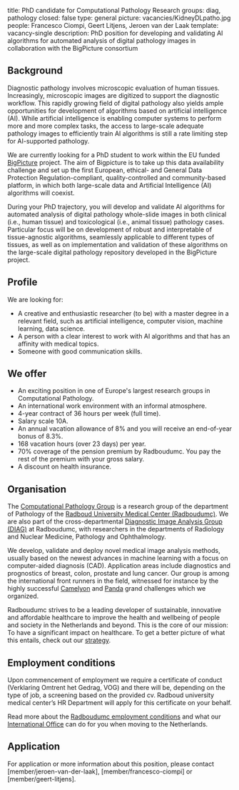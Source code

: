 title: PhD candidate for Computational Pathology Research
groups: diag, pathology
closed: false
type: general
picture: vacancies/KidneyDLpatho.jpg
people: Francesco Ciompi, Geert Litjens, Jeroen van der Laak
template: vacancy-single
description: PhD position for developing and validating AI algorithms for automated analysis of digital pathology images in collaboration with the BigPicture consortium

## Background
Diagnostic pathology involves microscopic evaluation of human tissues. Increasingly, microscopic images are digitized to support the diagnostic workflow. This rapidly growing field of digital pathology also yields ample opportunities for development of algorithms based on artificial intelligence (AI). While artificial intelligence is enabling computer systems to perform more and more complex tasks, the access to large-scale adequate pathology images to efficiently train AI algorithms is still a rate limiting step for AI-supported pathology. 

We are currently looking for a PhD student to work within the EU funded [BigPicture](https://www.bigpicture.eu) project. The aim of Bigpicture is to take up this data availability challenge and set up the first European, ethical- and General Data Protection Regulation-compliant, quality-controlled and community-based platform, in which both large-scale data and Artificial Intelligence (AI) algorithms will coexist.

During your PhD trajectory, you will develop and validate AI algorithms for automated analysis of digital pathology whole-slide images in both clinical (i.e., human tissue) and toxicological (i.e., animal tissue) pathology cases. Particular focus will be on development of robust and interpretable of tissue-agnostic algorithms, seamlessly applicable to different types of tissues, as well as on implementation and validation of these algorithms on the large-scale digital pathology repository developed in the BigPicture project.

## Profile
We are looking for:
* A creative and enthusiastic researcher (to be) with a master degree in a relevant field, such as artificial intelligence, computer vision, machine learning, data science.
* A person with a clear interest to work with AI algorithms and that has an affinity with medical topics.
* Someone with good communication skills.

## We offer
* An exciting position in one of Europe's largest research groups in Computational Pathology.
* An international work environment with an informal atmosphere.
* 4-year contract of 36 hours per week (full time).
* Salary scale 10A.
* An annual vacation allowance of 8% and you will receive an end-of-year bonus of 8.3%.
* 168 vacation hours (over 23 days) per year.
* 70% coverage of the pension premium by Radboudumc. You pay the rest of the premium with your gross salary.
* A discount on health insurance.

## Organisation
The [Computational Pathology Group](https://www.computationalpathologygroup.eu/) is a research group of the department of Pathology of the [Radboud University Medical Center (Radboudumc)](https://www.radboudumc.nl). We are also part of the cross-departmental [Diagnostic Image Analysis Group (DIAG)](https://www.diagnijmegen.nl) at Radboudumc, with researchers in the departments of Radiology and Nuclear Medicine, Pathology and Ophthalmology.

We develop, validate and deploy novel medical image analysis methods, usually based on the newest advances in machine learning with a focus on computer-aided diagnosis (CAD). Application areas include diagnostics and prognostics of breast, colon, prostate and lung cancer. Our group is among the international front runners in the field, witnessed for instance by the highly successful [Camelyon](https://camelyon16.grand-challenge.org/) and [Panda](https://panda.grand-challenge.org/) grand challenges which we organized.

Radboudumc strives to be a leading developer of sustainable, innovative and affordable healthcare to improve the health and wellbeing of people and society in the Netherlands and beyond. This is the core of our mission: To have a significant impact on healthcare. To get a better picture of what this entails, check out our [strategy](https://www.radboudumc.nl/en/about-radboudumc/our-strategy).

## Employment conditions
Upon commencement of employment we require a certificate of conduct (Verklaring Omtrent het Gedrag, VOG) and there will be, depending on the type of job, a screening based on the provided cv. Radboud university medical center’s HR Department will apply for this certificate on your behalf. 

Read more about the [Radboudumc employment conditions](https://www.radboudumc.nl/en/working-at/what-do-we-offer/terms-and-conditions) and what our [International Office](https://www.radboudumc.nl/en/working-at/international-office) can do for you when moving to the Netherlands.

## Application
For application or more information about this position, please contact [member/jeroen-van-der-laak], [member/francesco-ciompi] or [member/geert-litjens].
